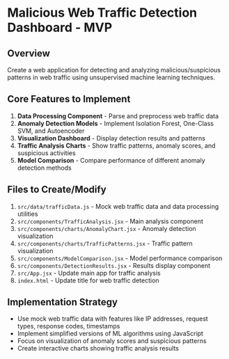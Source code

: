 # Malicious Web Traffic Detection Dashboard - MVP

## Overview
Create a web application for detecting and analyzing malicious/suspicious patterns in web traffic using unsupervised machine learning techniques.

## Core Features to Implement
1. **Data Processing Component** - Parse and preprocess web traffic data
2. **Anomaly Detection Models** - Implement Isolation Forest, One-Class SVM, and Autoencoder
3. **Visualization Dashboard** - Display detection results and patterns
4. **Traffic Analysis Charts** - Show traffic patterns, anomaly scores, and suspicious activities
5. **Model Comparison** - Compare performance of different anomaly detection methods

## Files to Create/Modify
1. `src/data/trafficData.js` - Mock web traffic data and data processing utilities
2. `src/components/TrafficAnalysis.jsx` - Main analysis component
3. `src/components/charts/AnomalyChart.jsx` - Anomaly detection visualization
4. `src/components/charts/TrafficPatterns.jsx` - Traffic pattern visualization
5. `src/components/ModelComparison.jsx` - Model performance comparison
6. `src/components/DetectionResults.jsx` - Results display component
7. `src/App.jsx` - Update main app for traffic analysis
8. `index.html` - Update title for web traffic detection

## Implementation Strategy
- Use mock web traffic data with features like IP addresses, request types, response codes, timestamps
- Implement simplified versions of ML algorithms using JavaScript
- Focus on visualization of anomaly scores and suspicious patterns
- Create interactive charts showing traffic analysis results